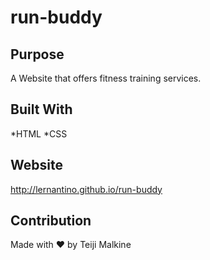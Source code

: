 # run-buddy

## Purpose
A Website that offers fitness training services.

## Built With
*HTML
*CSS

## Website
http://lernantino.github.io/run-buddy

## Contribution
Made with ♥️ by Teiji Malkine
